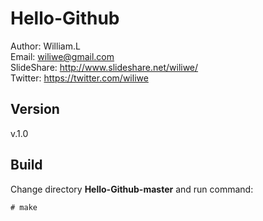 Hello-Github
============

Author: William.L  
Email: <wiliwe@gmail.com>  
SlideShare: <http://www.slideshare.net/wiliwe/>  
Twitter: <https://twitter.com/wiliwe>

Version
-------
v.1.0

Build
-----
Change directory **Hello-Github-master** and run command:

    # make
